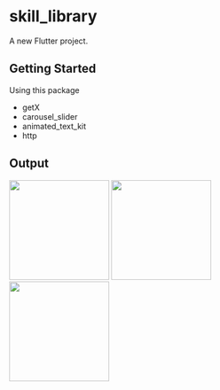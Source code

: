 # skill_library

A new Flutter project.

## Getting Started

Using this package 
- getX
- carousel_slider
- animated_text_kit
- http

## Output 

<p float="left">
<img src="https://user-images.githubusercontent.com/33155285/174679686-cffa9eb7-9b09-4aa7-8b66-2b1a45dbffa9.png" width="180">
<img src="https://user-images.githubusercontent.com/33155285/174679724-0c785ade-9bf4-439b-bbc2-7a57565e5ee6.png)" width="180">
<img src="https://user-images.githubusercontent.com/33155285/174679741-43a3f376-5e98-4d05-be48-86bf9e8cb4ee.png" width="180">
</p>



